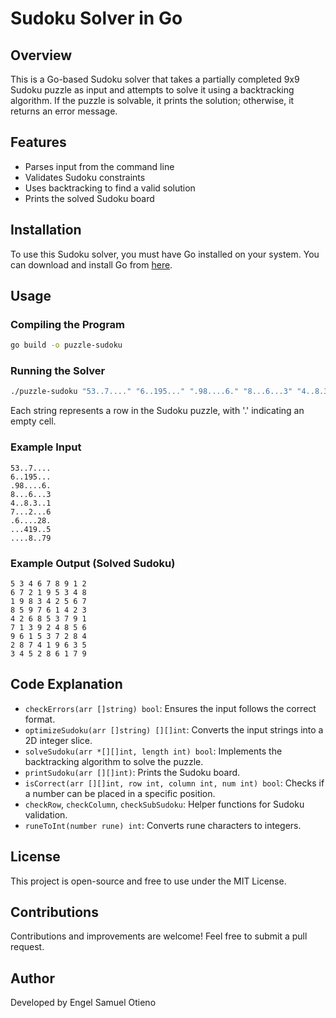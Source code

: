 # Sudoku Solver in Go

## Overview
This is a Go-based Sudoku solver that takes a partially completed 9x9 Sudoku puzzle as input and attempts to solve it using a backtracking algorithm. If the puzzle is solvable, it prints the solution; otherwise, it returns an error message.

## Features
- Parses input from the command line
- Validates Sudoku constraints
- Uses backtracking to find a valid solution
- Prints the solved Sudoku board

## Installation
To use this Sudoku solver, you must have Go installed on your system. You can download and install Go from [here](https://go.dev/dl/).

## Usage
### Compiling the Program
```sh
go build -o puzzle-sudoku
```

### Running the Solver
```sh
./puzzle-sudoku "53..7...." "6..195..." ".98....6." "8...6...3" "4..8.3..1" "7...2...6" ".6....28." "...419..5" "....8..79"
```
Each string represents a row in the Sudoku puzzle, with '.' indicating an empty cell.

### Example Input
```
53..7....
6..195...
.98....6.
8...6...3
4..8.3..1
7...2...6
.6....28.
...419..5
....8..79
```

### Example Output (Solved Sudoku)
```
5 3 4 6 7 8 9 1 2
6 7 2 1 9 5 3 4 8
1 9 8 3 4 2 5 6 7
8 5 9 7 6 1 4 2 3
4 2 6 8 5 3 7 9 1
7 1 3 9 2 4 8 5 6
9 6 1 5 3 7 2 8 4
2 8 7 4 1 9 6 3 5
3 4 5 2 8 6 1 7 9
```

## Code Explanation
- `checkErrors(arr []string) bool`: Ensures the input follows the correct format.
- `optimizeSudoku(arr []string) [][]int`: Converts the input strings into a 2D integer slice.
- `solveSudoku(arr *[][]int, length int) bool`: Implements the backtracking algorithm to solve the puzzle.
- `printSudoku(arr [][]int)`: Prints the Sudoku board.
- `isCorrect(arr [][]int, row int, column int, num int) bool`: Checks if a number can be placed in a specific position.
- `checkRow`, `checkColumn`, `checkSubSudoku`: Helper functions for Sudoku validation.
- `runeToInt(number rune) int`: Converts rune characters to integers.

## License
This project is open-source and free to use under the MIT License.

## Contributions
Contributions and improvements are welcome! Feel free to submit a pull request.

## Author
Developed by Engel Samuel Otieno

